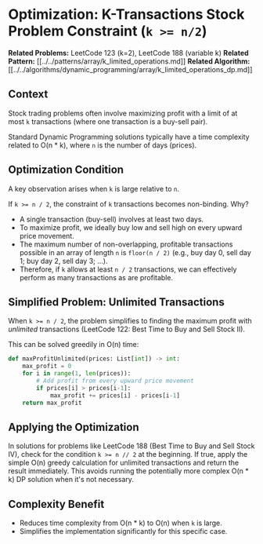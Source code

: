 # Optimization: K-Transactions Stock Problem Constraint (`k >= n/2`)

**Related Problems:** LeetCode 123 (k=2), LeetCode 188 (variable k)
**Related Pattern:** [[../../patterns/array/k_limited_operations.md]]
**Related Algorithm:** [[../../algorithms/dynamic_programming/array/k_limited_operations_dp.md]]

## Context

Stock trading problems often involve maximizing profit with a limit of at most `k` transactions (where one transaction is a buy-sell pair).

Standard Dynamic Programming solutions typically have a time complexity related to O(n * k), where `n` is the number of days (prices).

## Optimization Condition

A key observation arises when `k` is large relative to `n`.

If `k >= n / 2`, the constraint of `k` transactions becomes non-binding. Why?

*   A single transaction (buy-sell) involves at least two days.
*   To maximize profit, we ideally buy low and sell high on every upward price movement.
*   The maximum number of non-overlapping, profitable transactions possible in an array of length `n` is `floor(n / 2)` (e.g., buy day 0, sell day 1; buy day 2, sell day 3; ...).
*   Therefore, if `k` allows at least `n / 2` transactions, we can effectively perform as many transactions as are profitable.

## Simplified Problem: Unlimited Transactions

When `k >= n / 2`, the problem simplifies to finding the maximum profit with *unlimited* transactions (LeetCode 122: Best Time to Buy and Sell Stock II).

This can be solved greedily in O(n) time:

```python
def maxProfitUnlimited(prices: List[int]) -> int:
    max_profit = 0
    for i in range(1, len(prices)):
        # Add profit from every upward price movement
        if prices[i] > prices[i-1]:
            max_profit += prices[i] - prices[i-1]
    return max_profit
```

## Applying the Optimization

In solutions for problems like LeetCode 188 (Best Time to Buy and Sell Stock IV), check for the condition `k >= n // 2` at the beginning. If true, apply the simple O(n) greedy calculation for unlimited transactions and return the result immediately. This avoids running the potentially more complex O(n * k) DP solution when it's not necessary.

## Complexity Benefit

*   Reduces time complexity from O(n * k) to O(n) when `k` is large.
*   Simplifies the implementation significantly for this specific case. 